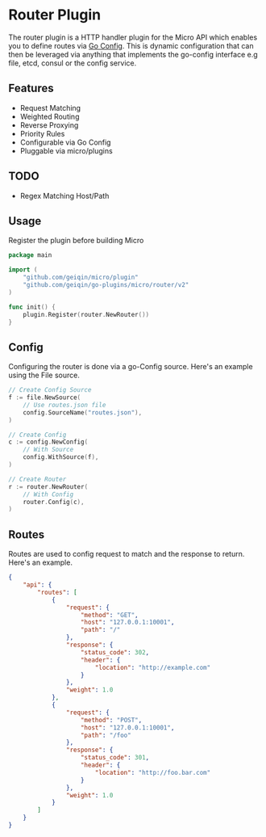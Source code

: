 # Router Plugin

The router plugin is a HTTP handler plugin for the Micro API which enables you to define routes via [Go Config](https://github.com/micro/go-micro/config).
This is dynamic configuration that can then be leveraged via anything that implements the go-config interface e.g file, etcd, consul 
or the config service.

## Features

- Request Matching
- Weighted Routing
- Reverse Proxying
- Priority Rules
- Configurable via Go Config
- Pluggable via micro/plugins

## TODO

- Regex Matching Host/Path

## Usage

Register the plugin before building Micro

```go
package main

import (
	"github.com/geiqin/micro/plugin"
	"github.com/geiqin/go-plugins/micro/router/v2"
)

func init() {
	plugin.Register(router.NewRouter())
}
```

## Config

Configuring the router is done via a go-Config source. Here's an example using the File source.

```go
// Create Config Source
f := file.NewSource(
	// Use routes.json file
	config.SourceName("routes.json"),
)

// Create Config
c := config.NewConfig(
	// With Source
	config.WithSource(f),
)

// Create Router
r := router.NewRouter(
	// With Config
	router.Config(c),
)
```

## Routes

Routes are used to config request to match and the response to return. Here's an example.

```json
{
	"api": {
		"routes": [
			{
				"request": {
					"method": "GET",
					"host": "127.0.0.1:10001",
					"path": "/"
				},
				"response": {
					"status_code": 302,
					"header": {
						"location": "http://example.com"
					}
				},
				"weight": 1.0
			},
			{
				"request": {
					"method": "POST",
					"host": "127.0.0.1:10001",
					"path": "/foo"
				},
				"response": {
					"status_code": 301,
					"header": {
						"location": "http://foo.bar.com"
					}
				},
				"weight": 1.0
			}
		]
	}
}
```

